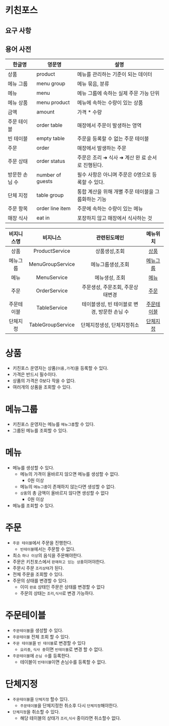 # 키친포스

## 요구 사항

## 용어 사전

| 한글명 | 영문명 | 설명 |
| --- | --- | --- |
| 상품 | product | 메뉴를 관리하는 기준이 되는 데이터 |
| 메뉴 그룹 | menu group | 메뉴 묶음, 분류 |
| 메뉴 | menu | 메뉴 그룹에 속하는 실제 주문 가능 단위 |
| 메뉴 상품 | menu product | 메뉴에 속하는 수량이 있는 상품 |
| 금액 | amount | 가격 * 수량 |
| 주문 테이블 | order table | 매장에서 주문이 발생하는 영역 |
| 빈 테이블 | empty table | 주문을 등록할 수 없는 주문 테이블 |
| 주문 | order | 매장에서 발생하는 주문 |
| 주문 상태 | order status | 주문은 조리 ➜ 식사 ➜ 계산 완 료 순서로 진행된다. |
| 방문한 손님 수 | number of guests | 필수 사항은 아니며 주문은 0명으로 등록할 수 있다. |
| 단체 지정 | table group | 통합 계산을 위해 개별 주문 테이블을 그룹화하는 기능 |
| 주문 항목 | order line item | 주문에 속하는 수량이 있는 메뉴 |
| 매장 식사 | eat in | 포장하지 않고 매장에서 식사하는 것 |

|비지니스명|비지니스|관련된도메인|메뉴위치|
|:---:|:---:|:---:|:---:|
|상품|ProductService|상품생성,조회|[상품](#상품)|
|메뉴그룹|MenuGroupService|메뉴그룹생성,조회|[메뉴그룹](#메뉴그룹)|
|메뉴|MenuService|메뉴생성, 조회|[메뉴](#메뉴)|
|주문|OrderService|주문생성, 주문조회, 주문상태변경|[주문](#주문)|
|주문테이블|TableService|테이블생성, 빈 테이블로 변경, 방문한 손님 수|[주문테이블](#주문테이블)|
|단체지정|TableGroupService|단체지정생성, 단체지정취소|[단체지정](#단체지정)|


# 상품
 - 키친포스 운영자는 상품(`이름,가격`)을 등록할 수 있다. 
  - 가격은 반드시 필수이다. 
  - 상품의 가격은 0보다 작을 수 없다.
 - 여러개의 상품을 조회할 수 있다.


# 메뉴그룹
 - 키친포스 운영자는 메뉴를 `메뉴그룹`할 수 있다.
 - 그룹된 메뉴를 조회할 수 있다.
 
# 메뉴
 - 메뉴를 생성할 수 있다.
   - 메뉴의 가격이 올바르지 않으면 메뉴를 생성할 수 없다.
     - 0원 이상
   - 메뉴의 `메뉴그룹`이 존재하지 않는다면 생성할 수 없다. 
   - `상품`의 총 금액이 올바르지 않다면 생성할 수 없다 
     - 0원 이상
 - 메뉴를 조회할 수 있다.


# 주문
 - `주문 테이블`에서 주문을 진행한다.
   - `빈테이블`에서는 주문할 수 없다.
 - 최소 `하나 이상`의 음식을 주문해야한다.
 - 주문은 키친포스에서 `판매하고 있는 상품`이어야한다.
 - 주문시 주문 `조리상태`가 된다.
 - 전체 주문을 조회할 수 있다.
 - 주문의 상태를 변경할 수 있다. 
   - 이미 `완료` 상태인 주문은 상태를 변경할 수 없다
   - 주문의 상태는 `조리`,`식사`로 변경 가능하다.


# 주문테이블
 - `주문테이블`을 생성할 수 있다.
 - `주문테이블` 전체 조회 할 수 있다.
 - `주문 테이블`을 `빈 테이블`로 변경할 수 있다
   - `요리중`, `식사 중`이면 `빈테이블`로 변경 할 수 없다.
 - `주문테이블`에 `손님 수`를 등록한다.
   - 테이블이 `빈테이블`이면 손님수를 등록할 수 없다. 
   

# 단체지정
 - `주문테이블`을 `단체지정` 할수 있다.
   - `주문테이블`을 단체지정한 취소후 다시 `단체지정`해야한다.
 - `단체지정`을 취소할 수 있다.
   - 해당 테이블의 상태가 `조리`,`식사` 중이라면 취소할수 없다.



















